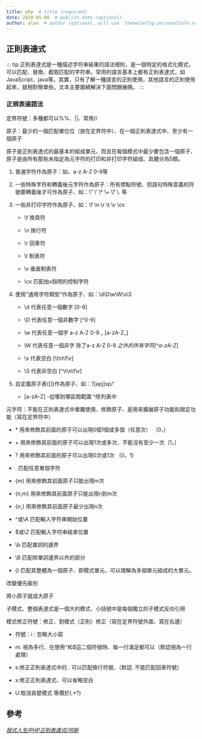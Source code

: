 ```yaml
---
title: php  # title (required)
date: 2020-05-08  # publish date (optional)
author: alan  # author (optional, will use `themeConfig.personalInfo.name` as default if it is not specified)
---
```


## 正則表達式

::: tip
正則表達式是一種描述字符串結果的語法規則，是一個特定的格式化模式，可以匹配、替換、截取匹配的字符串。常用的語言基本上都有正則表達式，如JavaScript、java等。其實，只有了解一種語言的正則使用，其他語言的正則使用起來，就相對簡單些。文本主要圍繞解決下面問題展開。
:::

### 正規表達語法

定界符號：多種都可以%%、||、常用//

原子：最少的一個匹配單位位（放在定界符中）、在一個正則表達式中、至少有一個原子

原子是正則表達式的最基本的組成單元、而且在每個模式中最少要包含一個原子、原子是由所有那些未指定為元字符的打印和非打印字符組成、具體分為5類。

1. 普通字符作為原子：如、a-z A-Z 0-9等

2. 一些特殊字符和轉義後元字符作為原子：所有標點符號、但語句特殊意義的符號要轉義後才可作為原子、如：\” \’  \\*  \\+ \\? \\. 等

3. 一些非打印字符作為原子、如：\f \n \r \t \v \cx

    - \f 換頁符

    - \n 換行符

    - \r 回車符

    - \t 制表符

    - \v 垂直制表符

    - \cx 匹配由x指明的控制字符

4. 使用”通用字符類型”作為原子、如：\d\D\w\W\s\S

    - \d 代表任意一個數字 [0-9]

    - \D 代表任意一個非數字 [^0-9]

    - \w 代表任意一個字 a-z A-Z 0-9 _ [a-zA-Z_]

    - \W 代表任意一個非字 除了a-z A-Z 0-9 _之外的所有字符[^a-zA-Z_]

    - \s 代表空白 [\t\n\f\v]

    - \S 代表非空白 [^\t\n\f\v]

5. 自定義原子表([])作為原子、如：’/[apj]sp/’

    - [a-zA-Z] -從哪到哪區間範圍 ^除列表中

元字符：不能在正則表達式中單獨使用、修飾原子、是用來擴展原子功能和限定功能（寫在定界符中）

- \* 用來修飾其前面的原子可以出現0個1個或多個（任意次） ｛0，｝

- \+ 用來修飾其前面的原子可以出現1次或多次、不能沒有至少一次｛1，｝

- ? 用來修飾其前面的原子可以出現0次或1次 ｛0，1｝

- . 匹配任意單個字符

- {m} 用來修飾其前面原子只能出現m次

- {n,m} 用來修飾其前面原子只能出現n到m次

- {n,} 用來修飾其前面原子最少出現n次

- ^或\A 匹配輸入字符串開始位置

- $或\Z 匹配輸入字符串結束位置

- \b 匹配單詞的邊界

- \B 匹配除單詞邊界以外的部分

- () 匹配其整體為一個原子、即模式單元、可以理解為多個單元組成的大單元。

改變優先級別

將小原子就成大原子

子模式、整個表達式是一個大的模式、小括號中是每個獨立的子模式反向引用

模式修正符號：修正、對模式（正則）修正（寫在定界符號外面、寫在右邊）

- 符號：i : 忽略大小寫

- m: 視為多行、在使用^和$這二個符號時、每一行滿足都可以（默認視為一行處理）

- s:修正正則表達式中的 . 可以匹配換行符號、（默認. 不能匹配回車符號）

- x:修正正則表達式、可以省略空白

- U:取消貪婪模式 等價於(.*?)

## 參考
###### [程式人生/PHP正則表達式/阿新](https://www.796t.com/content/1505796055.html)